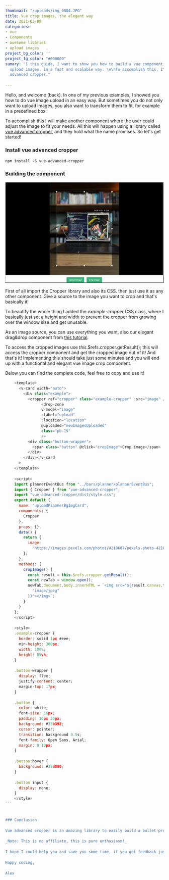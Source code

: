 ```yaml
---
thumbnail: "/uploads/img_0884.JPG"
title: Vue crop images, the elegant way
date: 2021-03-08
categories:
- vue
- Components
- awesome libaries
- upload images
project_bg_color: ''
project_fg_color: "#000000"
sumary: "I this guide, I want to show you how to build a vue component to crop and
  upload images, in a fast and scalable way. \n\nTo accomplish this, I\\`m using vue
  advanced cropper."

---
```

Hello, and welcome (back). In one of my previous examples, I showed you how to do vue image upload in an easy way. But sometimes you do not only want to upload images, you also want to transform them to fit, for example in a predefined box.

To accomplish this I will make another component where the user could adjust the image to fit your needs. All this will happen using a library called [vue advanced cropper](https://norserium.github.io/vue-advanced-cropper/introduction/getting-started.html), and they hold what the name promises. So let's get started!

### Install vue advanced cropper

    npm install -S vue-advanced-cropper

### Building the component

![](/uploads/cropdone.png)

First of all import the Cropper library and also its CSS. then just use it as any other component. Give a source to the image you want to crop and that's basically it!

To beautify the whole thing I added the _example-cropper_ CSS class, where I basically just set a height and width to prevent the cropper from growing over the window size and get unusable.

As an image source, you can use everything you want, also our elegant drag&drop component from [this tutorial](https://www.the-koi.com/projects/upload-images-from-vue/).

To access the cropped images use _this_.$refs.cropper.getResult(); this will access the cropper component and get the cropped image out of it! And that's it! Implementing this should take just some minutes and you will end up with a functional and elegant vue image crop component.

Below you can find the complete code, feel free to copy and use it!

````js 
    <template>
      <v-card width="auto">
        <div class="example">
          <cropper ref="cropper" class="example-cropper" :src="image" />
                <drop-zone
      			v-model="image"
      			:label="upload"
      			:location="location"
      			@uploaded="newImagesUploaded"
      			class="pb-15"
    			/>
          <div class="button-wrapper">
            <span class="button" @click="cropImage">Crop image</span>
          </div>
        </div></v-card
      >
    </template>
    
    <script>
    import plannerEventBus from "../bars/planner/plannerEventBus";
    import { Cropper } from "vue-advanced-cropper";
    import "vue-advanced-cropper/dist/style.css";
    export default {
      name: "uploadPlannerBgImgCard",
      components: {
        Cropper
      },
      props: {},
      data() {
        return {
          image:
            "https://images.pexels.com/photos/4218687/pexels-photo-4218687.jpeg?auto=compress&cs=tinysrgb&dpr=2&h=650&w=940"
        };
      },
      methods: {
        cropImage() {
          const result = this.$refs.cropper.getResult();
          const newTab = window.open();
          newTab.document.body.innerHTML = `<img src="${result.canvas.toDataURL(
            "image/jpeg"
          )}"></img>`;
        }
      }
    };
    </script>
    
    <style>
    .example-cropper {
      border: solid 1px #eee;
      min-height: 300px;
      width: 100%;
      height: 85vh;
    }
    
    .button-wrapper {
      display: flex;
      justify-content: center;
      margin-top: 17px;
    }
    
    .button {
      color: white;
      font-size: 16px;
      padding: 10px 20px;
      background: #35b392;
      cursor: pointer;
      transition: background 0.5s;
      font-family: Open Sans, Arial;
      margin: 0 10px;
    }
    
    .button:hover {
      background: #38d890;
    }
    
    .button input {
      display: none;
    }
    </style>
```
    

### Conclusion

Vue advanced cropper is an amazing library to easily build a bullet-proof image crop functionality for your vue project. This library is not only easy to use, but it is also highly extendable and customizable. The documentation is also very easy to follow with many examples. 

_Note: This is no affiliate, this is pure enthusiasm!_

I hope I could help you and save you some time, if you got feedback just contact me in the say hi section. If I could help you, you can support me by [buying me a coffee](https://www.buymeacoffee.com/thekoi).

Happy coding,

Alex